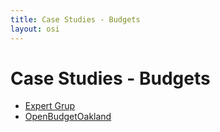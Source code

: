 ```yaml
---
title: Case Studies - Budgets
layout: osi
---
```


# Case Studies - Budgets

* [Expert Grup](expert-grup.html)
* [OpenBudgetOakland](openbudgetoakland.html)

